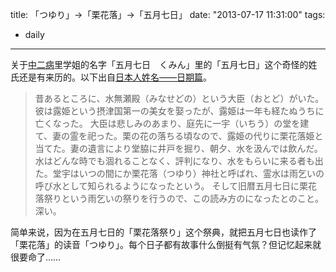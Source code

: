 title: 「つゆり」→「栗花落」→「五月七日」
date: "2013-07-17 11:31:00"
tags:
- daily
---
关于[中二病](http://zh.wikipedia.org/zh-cn/%E4%B8%AD%E4%BA%8C%E7%97%85%E4%B9%9F%E6%83%B3%E8%AB%87%E6%88%80%E6%84%9B%EF%BC%81)里学姐的名字「五月七日　くみん」里的「五月七日」这个奇怪的姓氏还是有来历的。以下出自[日本人姓名——日期篇](http://www.akatsukinishisu.net/kanji/hizuke.html)。

> 昔あるところに、水無瀬殿（みなせどの）という大臣（おとど）がいた。彼は露姫という摂津国第一の美女を娶ったが、露姫は一年も経たぬうちに亡くなった。
> 大臣は悲しみのあまり、庭先に一宇（いちう）の堂を建て、妻の霊を祀った。栗の花の落ちる頃なので、露姫の代りに栗花落姫と当てた。妻の遺言により堂脇に井戸を掘り、朝夕、水を汲んでは飲んだ。
> 水はどんな時でも涸れることなく、評判になり、水をもらいに来る者も出た。堂宇はいつの間にか栗花落（つゆり）神社と呼ばれ、霊水は雨乞いの呼び水として知られるようになったという。
> そして旧暦五月七日に栗花落祭りという雨乞いの祭りを行うので、この読み方のになったとのこと。深い。

简单来说，因为在五月七日的「栗花落祭り」这个祭典，就把五月七日也读作了「栗花落」的读音「つゆり」。每个日子都有故事什么倒挺有气氛？但记忆起来就很要命了……